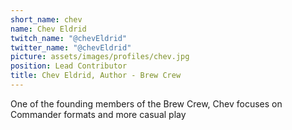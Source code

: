 ```yaml
---
short_name: chev
name: Chev Eldrid
twitch_name: "@chevEldrid"
twitter_name: "@chevEldrid"
picture: assets/images/profiles/chev.jpg
position: Lead Contributor
title: Chev Eldrid, Author - Brew Crew
---
```

One of the founding members of the Brew Crew, Chev focuses on Commander formats and more casual play
